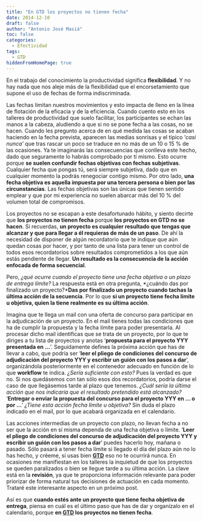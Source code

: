 ```yaml
---
title: "En GTD los proyectos no tienen fecha"
date: 2014-12-10
draft: false
author: "Antonio José Masiá"
toc: false
categories:
  - Efectividad
tags:
  - GTD
hiddenFromHomePage: true
---
```


En el trabajo del conocimiento la productividad significa **flexibilidad**. Y no hay nada que nos aleje más de la flexibilidad que el encorsetamiento que supone el uso de fechas de forma indiscriminada. 

Las fechas limitan nuestros movimientos y esto impacta de lleno en la línea de flotación de la eficacia y de la eficiencia. Cuando cuento esto en los talleres de productividad que suelo facilitar, los participantes se echan las manos a la cabeza, aludiendo a que si no se pone fecha a las cosas, no se hacen. Cuando les pregunto acerca de en qué medida las cosas se acaban haciendo en la fecha prevista, aparecen las medias sonrisas y el típico ‘*casi nunca’* que tras rascar un poco se traduce en no más de un 10 o 15 % de las ocasiones. Ya te imaginarás las consecuencias que conlleva este hecho, dado que seguramente lo habrás comprobado por tí mismo. Esto ocurre porque **se suelen confundir fechas objetivas con fechas subjetivas**. Cualquier fecha que pongas tú, será siempre subjetiva, dado que en cualquier momento la podrás renegociar contigo mismo. Por otro lado, **una fecha objetiva es aquella impuesta por una tercera persona o bien por las circunstancias**. Las fechas objetivas son las únicas que tienen sentido emplear y que por mi experiencia no suelen abarcar más del 10 % del volumen total de compromisos.

Los proyectos no se escapan a este desafortunado hábito, y siento decirte que **los proyectos no tienen fecha** porque **los proyectos en GTD no se hacen**. Si recuerdas, **un proyecto es cualquier resultado que tengas que alcanzar y que para llegar a él requieras de más de un paso**. De ahí la necesidad de disponer de algún recordatorio que te indique que aún quedan cosas por hacer, y por tanto de una lista para tener un control de todos esos recordatorios sobre resultados comprometidos a los que aún estás pendiente de llegar. **Un resultado es la consecuencia de la acción enfocada de forma secuencial**.

Pero, *¿qué ocurre cuando el proyecto tiene una fecha objetiva o un plazo de entrega límite?* La respuesta está en otra pregunta, *¿cuándo das por finalizado un proyecto?***Das por finalizado un proyecto cuando tachas la última acción de la secuencia**. Por lo que **si un proyecto tiene fecha límite u objetiva, quien la tiene realmente es su última acción**.

Imagina que te llega un mail con una oferta de concurso para participar en la adjudicación de un proyecto. En el mail tienes todas las condiciones que ha de cumplir la propuesta y la fecha límite para poder presentarla. Al procesar dicho mail identificas que se trata de un proyecto, por lo que te diriges a tu lista de proyectos y anotas ‘**propuesta para el proyecto YYY presentada en …**’. Seguidamente defines la próxima acción que has de llevar a cabo, que podría ser ‘**leer el pliego de condiciones del concurso de adjudicación del proyecto YYY y escribir un guión con los pasos a dar**’, organizándola posteriormente en el contenedor adecuado en función de lo que **workflow** te indica. *¿Sería suficiente con esto?* Pues la verdad es que no. Si nos quedásemos con tan sólo esos dos recordatorios, podría darse el caso de que llegásemos tarde al plazo que tenemos. *¿Cuál sería la última acción que nos indicaría que el resultado pretendido está alcanzado?* ‘**Entregar o enviar la propuesta del concurso para el proyecto YYY en … o por …**’ *¿Tiene esta acción fecha límite u objetiva?* Sin duda el plazo indicado en el mail, por lo que acabará organizada en el calendario.

Las acciones intermedias de un proyecto con plazo, no llevan fecha a no ser que la acción en sí misma dependa de una fecha objetiva o límite. ‘**Leer el pliego de condiciones del concurso de adjudicación del proyecto YYY y escribir un guión con los pasos a dar**’ puedes hacerlo hoy, mañana o pasado. Sólo pasará a tener fecha límite si llegado el día del plazo aún no lo has hecho, y créeme, si usas bien **[GTD](http://es.wikipedia.org/wiki/Getting_Things_Done)** eso no te ocurrirá nunca. En ocasiones me manifiestan en los talleres la inquietud de que los proyectos se queden paralizados o bien se llegue tarde a su última acción. La clave está en la **revisión**, ya que te proporciona información relevante para poder priorizar de forma natural tus decisiones de actuación en cada momento. Trataré este interesante aspecto en un próximo post.

Así es que **cuando estés ante un proyecto que tiene fecha objetiva de entrega**, piensa en cuál es el último paso que has de dar y organízalo en el calendario, porque **en [GTD](http://es.wikipedia.org/wiki/Getting_Things_Done) los proyectos no tienen fecha**.

